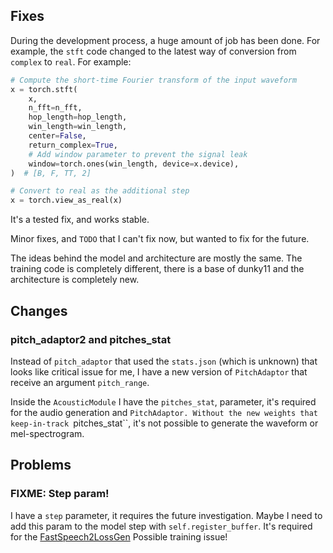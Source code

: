## Fixes

During the development process, a huge amount of job has been done. For example, the `stft` code changed to the latest way of conversion from `complex` to `real`. For example:

```python
# Compute the short-time Fourier transform of the input waveform
x = torch.stft(
    x,
    n_fft=n_fft,
    hop_length=hop_length,
    win_length=win_length,
    center=False,
    return_complex=True,
    # Add window parameter to prevent the signal leak
    window=torch.ones(win_length, device=x.device),
)  # [B, F, TT, 2]

# Convert to real as the additional step
x = torch.view_as_real(x)
```

It's a tested fix, and works stable.

Minor fixes, and `TODO` that I can't fix now, but wanted to fix for the future.

The ideas behind the model and architecture are mostly the same. The training code is completely different, there is a base of dunky11 and the architecture is completely new.

## Changes

### pitch_adaptor2 and pitches_stat

Instead of `pitch_adaptor` that used the `stats.json` (which is unknown) that looks like critical issue for me, I have a new version of `PitchAdaptor` that receive an argument `pitch_range`.

Inside the `AcousticModule` I have the `pitches_stat`, parameter, it's required for the audio generation and `PitchAdaptor.
Without the new weights that keep-in-track `pitches_stat``, it's not possible to generate the waveform or mel-spectrogram.

## Problems

### FIXME: Step param!

I have a `step` parameter, it requires the future investigation. Maybe I need to add this param to the model step with `self.register_buffer`. It's required for the [FastSpeech2LossGen](../training/loss/fast_speech_2_loss_gen.md)
Possible training issue!
